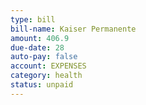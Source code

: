 ```yaml
---
type: bill
bill-name: Kaiser Permanente
amount: 406.9
due-date: 28
auto-pay: false
account: EXPENSES
category: health
status: unpaid
---
```

